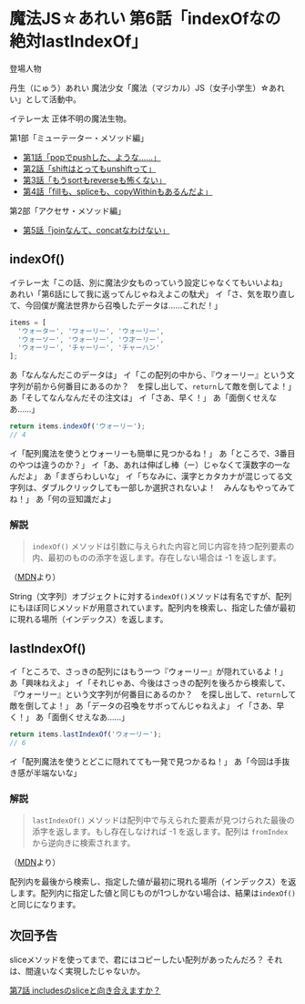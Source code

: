 # 魔法JS☆あれい 第6話「indexOfなの絶対lastIndexOf」

登場人物

丹生（にゅう）あれい
魔法少女「魔法（マジカル）JS（女子小学生）☆あれい」として活動中。

イテレー太
正体不明の魔法生物。

第1部「ミューテーター・メソッド編」
* [第1話「popでpushした、ような……」](https://qiita.com/8amjp/items/e44e707ccc8c95b4a40d)
* [第2話「shiftはとってもunshiftって」](https://qiita.com/8amjp/items/3fc1b2defd28ba1c2df3)
* [第3話「もうsortもreverseも怖くない」](https://qiita.com/8amjp/items/86f5294981fbebd3fe2d)
* [第4話「fillも、spliceも、copyWithinもあるんだよ」](https://qiita.com/8amjp/items/0741e35b70ea32711265)

第2部「アクセサ・メソッド編」
* [第5話「joinなんて、concatなわけない」](https://qiita.com/8amjp/items/229c41ad2146728abd89)


## indexOf()

イテレー太「この話、別に魔法少女ものっていう設定じゃなくてもいいよね」
あれい「第6話にして我に返ってんじゃねえよこの駄犬」
イ「さ、気を取り直して、今回僕が魔法世界から召喚したデータは……これだ！」

```js
items = [
  'ウォーター', 'ワォーリー', 'ウォ一リ一',
  'ウォーソー', 'ウォーリー', 'ウ才ーリー',
  'ウォーリー', 'チャーリー', 'チャーハン'
];
```

あ「なんなんだこのデータは」
イ「この配列の中から、『ウォーリー』という文字列が前から何番目にあるのか？　を探し出して、`return`して敵を倒してよ！」
あ「そしてなんなんだその注文は」
イ「さあ、早く！」
あ「面倒くせえなあ……」

```js
return items.indexOf('ウォーリー');
// 4
```

イ「配列魔法を使うとウォーリーも簡単に見つかるね！」
あ「ところで、3番目のやつは違うのか？」
イ「あ、あれは伸ばし棒（ー）じゃなくて漢数字の一なんだよ」
あ「まぎらわしいな」
イ「ちなみに、漢字とカタカナが混じってる文字列は、ダブルクリックしても一部しか選択されないよ！　みんなもやってみてね！」
あ「何の豆知識だよ」

### 解説

> `indexOf()` メソッドは引数に与えられた内容と同じ内容を持つ配列要素の内、最初のものの添字を返します。存在しない場合は -1 を返します。

（[MDN](https://developer.mozilla.org/ja/docs/Web/JavaScript/Reference/Global_Objects/Array/indexOf)より）

String（文字列）オブジェクトに対する`indexOf()`メソッドは有名ですが、配列にもほぼ同じメソッドが用意されています。配列内を検索し、指定した値が最初に現れる場所（インデックス）を返します。

## lastIndexOf()

イ「ところで、さっきの配列にはもう一つ『ウォーリー』が隠れているよ！」
あ「興味ねえよ」
イ「それじゃあ、今後はさっきの配列を後ろから検索して、『ウォーリー』という文字列が何番目にあるのか？　を探し出して、`return`して敵を倒してよ！」
あ「データの召喚をサボってんじゃねえよ」
イ「さあ、早く！」
あ「面倒くせえなあ……」

```js
return items.lastIndexOf('ウォーリー');
// 6
```

イ「配列魔法を使うとどこに隠れてても一発で見つかるね！」
あ「今回は手抜き感が半端ないな」

### 解説

> `lastIndexOf()` メソッドは配列中で与えられた要素が見つけられた最後の添字を返します。もし存在しなければ -1 を返します。配列は `fromIndex` から逆向きに検索されます。

（[MDN](https://developer.mozilla.org/ja/docs/Web/JavaScript/Reference/Global_Objects/Array/lastIndexOf)より）

配列内を最後から検索し、指定した値が最初に現れる場所（インデックス）を返します。配列内に指定した値と同じものが1つしかない場合は、結果は`indexOf()` と同じになります。

## 次回予告

sliceメソッドを使ってまで、君にはコピーしたい配列があったんだろ？
それは、間違いなく実現したじゃないか。

[第7話 includesのsliceと向き合えますか？](https://qiita.com/8amjp/items/007ac192399225db3843)
<!--stackedit_data:
eyJoaXN0b3J5IjpbOTMwMzMxNjgyLC01Njc3NjI5MDcsMTE4Mz
c2MTU1XX0=
-->